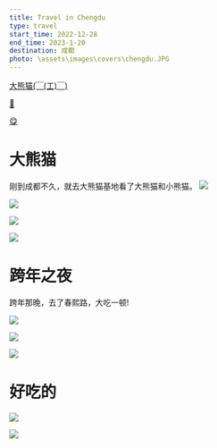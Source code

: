 ```yaml
---
title: Travel in Chengdu
type: travel
start_time: 2022-12-28
end_time: 2023-1-20
destination: 成都
photo: \assets\images\covers\chengdu.JPG
---
```


[大熊猫(￣(工)￣)](#大熊猫)

[🌃](#跨年之夜)

[😋](#好吃的)

# 大熊猫

刚到成都不久，就去大熊猫基地看了大熊猫和小熊猫。
![](https://cdn.jsdelivr.net/gh/Easter1995/blog-image/202301271227745.JPG)

![](https://cdn.jsdelivr.net/gh/Easter1995/blog-image/202301271227482.JPG)

![](https://cdn.jsdelivr.net/gh/Easter1995/blog-image/202301271228643.JPG)

![](https://cdn.jsdelivr.net/gh/Easter1995/blog-image/202301271228482.JPG)

# 跨年之夜

跨年那晚，去了春熙路，大吃一顿!

![](https://cdn.jsdelivr.net/gh/Easter1995/blog-image/202301271328909.JPG)

![](https://cdn.jsdelivr.net/gh/Easter1995/blog-image/202301271324952.JPG)

![](https://cdn.jsdelivr.net/gh/Easter1995/blog-image/202301271325208.JPG)

# 好吃的

![](C:\Users\cyh\QQ\1073208733\FileRecv\MobileFile\IMG_6058(20230128-010804).JPG)

![](C:\Users\cyh\QQ\1073208733\FileRecv\MobileFile\IMG_6061(20230128-010804).JPEG)


